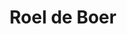 ---
category: residents
layout: post
title: Roel de Boer
profession: fine arts
image: /images/residents/roeldeboer_01.png
website: www.roeldeboer.com
image:
  - /images/residents/roeldeboer_01.png

---